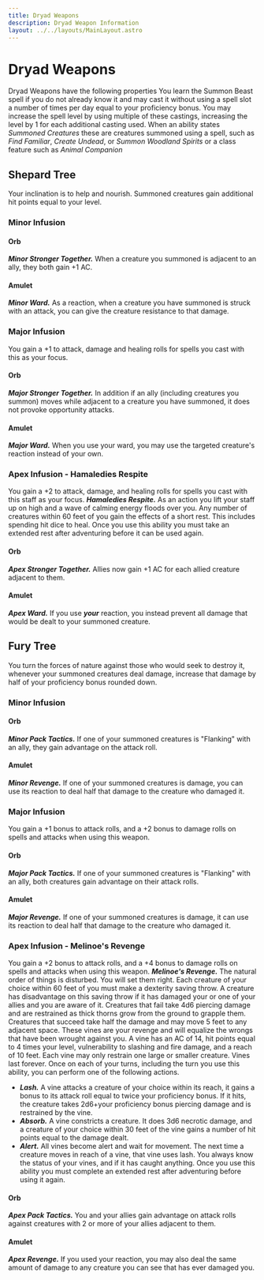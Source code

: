 ```yaml
---
title: Dryad Weapons
description: Dryad Weapon Information
layout: ../../layouts/MainLayout.astro
---
```

# Dryad Weapons
Dryad Weapons have the following properties
You learn the Summon Beast spell if you do not already know it and may cast it without using a spell slot a number of times per day equal to your proficiency bonus. You may increase the spell level by using multiple of these castings, increasing the level by 1 for each additional casting used.
When an ability states *Summoned Creatures* these are creatures summoned using a spell, such as *Find Familiar*, *Create Undead*, or *Summon Woodland Spirits* or a class feature such as *Animal Companion*
## Shepard Tree
Your inclination is to help and nourish. Summoned creatures gain additional hit points equal to your level.
### Minor Infusion
#### Orb
***Minor Stronger Together.*** When a creature you summoned is adjacent to an ally, they both gain +1 AC.
#### Amulet
***Minor Ward.*** As a reaction, when a creature you have summoned is struck with an attack, you can give the creature resistance to that damage.
### Major Infusion
You gain a +1 to attack, damage and healing rolls for spells you cast with this as your focus.
#### Orb
***Major Stronger Together.*** In addition if an ally (including creatures you summon) moves while adjacent to a creature you have summoned, it does not provoke opportunity attacks. 
#### Amulet
***Major Ward.*** When you use your ward, you may use the targeted creature's reaction instead of your own.
### Apex Infusion - Hamaledies Respite
You gain a +2 to attack, damage, and healing rolls for spells you cast with this staff as your focus. 
***Hamaledies Respite.*** As an action you lift your staff up on high and a wave of calming energy floods over you. Any number of creatures within 60 feet of you gain the effects of a short rest. This includes spending hit dice to heal. Once you use this ability you must take an extended rest after adventuring before it can be used again.
#### Orb
***Apex Stronger Together.*** Allies now gain +1 AC for each allied creature adjacent to them. 
#### Amulet
***Apex Ward.*** If you use ***your*** reaction, you instead prevent all damage that would be dealt to your summoned creature.
## Fury Tree
You turn the forces of nature against those who would seek to destroy it, whenever your summoned creatures deal damage, increase that damage by half of your proficiency bonus rounded down.
### Minor Infusion
#### Orb
***Minor Pack Tactics.*** If one of your summoned creatures is "Flanking" with an ally, they gain advantage on the attack roll.
#### Amulet
***Minor Revenge.*** If one of your summoned creatures is damage, you can use its reaction to deal half that damage to the creature who damaged it.

### Major Infusion
You gain a +1 bonus to attack rolls, and a +2 bonus to damage rolls on spells and attacks when using this weapon.
#### Orb
***Major Pack Tactics.*** If one of your summoned creatures is "Flanking" with an ally, both creatures gain advantage on their attack rolls.
#### Amulet
***Major Revenge.*** If one of your summoned creatures is damage, it can use its reaction to deal half that damage to the creature who damaged it.
### Apex Infusion - Melinoe's Revenge
You gain a +2 bonus to attack rolls, and a +4 bonus to damage rolls on spells and attacks when using this weapon.
***Melinoe's Revenge.*** The natural order of things is disturbed. You will set them right. Each creature of your choice within 60 feet of you must make a dexterity saving throw. A creature has disadvantage on this saving throw if it has damaged your or one of your allies and you are aware of it. Creatures that fail take 4d6 piercing damage and are restrained as thick thorns grow from the ground to grapple them. Creatures that succeed take half the damage and may move 5 feet to any adjacent space.
These vines are your revenge and will equalize the wrongs that have been wrought against you. A vine has an AC of 14, hit points equal to 4 times your level, vulnerability to slashing and fire damage, and a reach of 10 feet. Each vine may only restrain one large or smaller creature. Vines last forever. Once on each of your turns, including the turn you use this ability, you can perform one of the following actions.
- ***Lash.*** A vine attacks a creature of your choice within its reach, it gains a bonus to its attack roll equal to twice your proficiency bonus. If it hits, the creature takes 2d6+your proficiency bonus piercing damage and is restrained by the vine. 
- ***Absorb.*** A vine constricts a creature. It does 3d6 necrotic damage, and a creature of your choice within 30 feet of the vine gains a number of hit points equal to the damage dealt.
- ***Alert.*** All vines become alert and wait for movement. The next time a creature moves in reach of a vine, that vine uses lash.
You always know the status of your vines, and if it has caught anything. 
Once you use this ability you must complete an extended rest after adventuring before using it again.

#### Orb
***Apex Pack Tactics.*** You and your allies gain advantage on attack rolls against creatures with 2 or more of your allies adjacent to them.
#### Amulet
***Apex Revenge.*** If you used your reaction, you may also deal the same amount of damage to any creature you can see that has ever damaged you.
